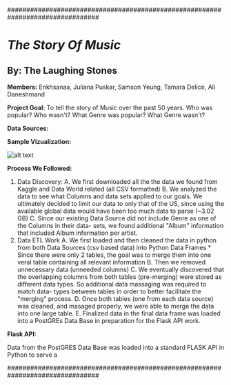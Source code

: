 ################################################################################
# _The Story Of Music_
## By:                  The Laughing Stones
__Members:__       Enkhsanaa, Juliana Puskar, Samson Yeung, Tamara Delice, Ali Daneshmand


__Project Goal:__ To tell the story of Music over the past 50 years.  Who was popular?  Who wasn't? 
                      What Genre was popular? What Genre wasn't?

__Data Sources:__ 





__Sample Vizualization:__


![alt text](https://files.slack.com/files-pri/T01RFREUFGB-F029X8C2KEX/image.png)


__Process We Followed:__
1.  Data Discovery:
      A. We first downloaded all the the data we found from Kaggle and Data World related (all CSV 
        formatted)
      B. We analyzed the data to see what Columns and data sets applied to our goals.  We ultimately
          decided to limit our data to only that of the US, since using the available global data would 
          have been too much data to parse (~3.02 GB)
      C. Since our existing Data Source did not include Genre as one of the Columns in their data-
          sets, we found additional "Album" information that included Album information per artist.
2.  Data ETL Work
    A.  We first loaded and then cleaned the data in python from both Data Sources (csv based data)
         into Python Data Frames
         * Since there were only 2 tables, the goal was to merge them into one veral table containing
         all relevant information
    B.  Then we removed unnecessary data (unneeded columns)
    C.  We eventually discovered that the overlapping columns from both tables (pre-merging) were
          stored as different data types.  So additional data massaging was required to match data-
          types between tables in order to better facilitate the "merging" process.
    D.  Once both tables (one from each data source) was cleaned, and masaged properly, we were
         able to merge the data into one large table.
    E.  Finalized data in the final data frame was loaded into a PostGREs Data Base in preparation for
         the Flask API work.

__Flask API:__

Data from the PostGRES Data Base was loaded into a standard FLASK API in Python to serve a 





















################################################################################
